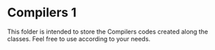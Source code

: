 # Compilers 1

This folder is intended to store the Compilers codes created along the classes. Feel free to use according to your needs.